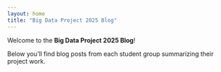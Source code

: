 ```yaml
---
layout: home
title: "Big Data Project 2025 Blog"
---
```


Welcome to the **Big Data Project 2025 Blog**!

Below you’ll find blog posts from each student group summarizing their project work.
